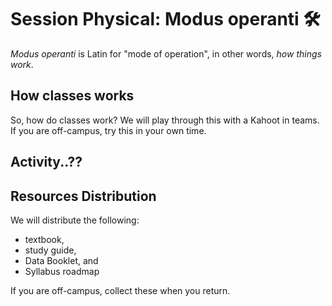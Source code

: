 # Session Physical: Modus operanti 🛠

*Modus operanti* is Latin for "mode of operation", in other words, *how things work*.

## How classes works

So, how do classes work?  We will play through this with a Kahoot in teams.  If you are off-campus, try this in your own time.

## Activity..??

## Resources Distribution

We will distribute the following:

* textbook,
* study guide,
* Data Booklet, and
* Syllabus roadmap

If you are off-campus, collect these when you return.
